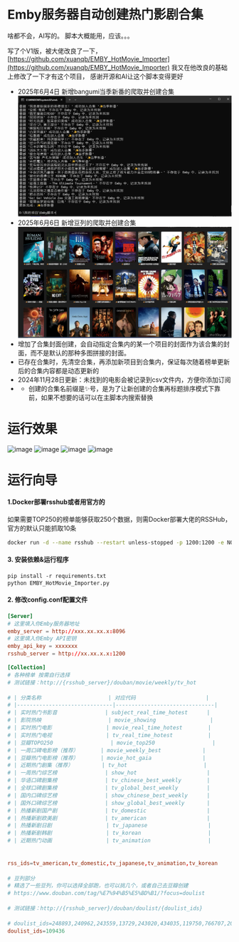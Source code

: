 # Emby服务器自动创建热门影剧合集

啥都不会，AI写的。 脚本大概能用，应该。。。

写了个V1版，被大佬改良了一下， [https://github.com/xuanqb/EMBY_HotMovie_Importer](https://github.com/xuanqb/EMBY_HotMovie_Importer)  我又在他改良的基础上修改了一下才有这个项目，
感谢开源和AI让这个脚本变得更好

+ 2025年6月4日 新增bangumi当季新番的爬取并创建合集
  ![image](docs/bangumi.png)
+ 2025年6月6日 新增豆列的爬取并创建合集
  ![image](docs/豆列.png)
+ 增加了合集封面创建，会自动指定合集内的某一个项目的封面作为该合集的封面，而不是默认的那种多图拼接的封面。
+ 已存在合集时，先清空合集，再添加新项目到合集内，保证每次随着榜单更新后的合集内容都是动态更新的
+ 2024年11月28日更新：未找到的电影会被记录到csv文件内，方便你添加订阅
+ - 创建的合集名前缀是✨号，是为了让新创建的合集再标题排序模式下靠前，如果不想要的话可以在主脚本内搜索替换

# 运行效果
![image](docs/创建时.png)
![image](docs/清空合集.png)
![image](https://github.com/user-attachments/assets/20c99f75-2ddb-42a1-a289-6b3a518e9e40)
![image](docs/创建完毕.png)

# 运行向导

#### 1.Docker部署rsshub或者用官方的
如果需要TOP250的榜单能够获取250个数据，则需Docker部署大佬的RSSHub，官方的默认只能抓取10条

``` Bash
docker run -d --name rsshub --restart unless-stopped -p 1200:1200 -e NODE_ENV=production xuanqb/rsshub:latest
```

#### 3. 安装依赖&运行程序
```
pip install -r requirements.txt
python EMBY_HotMovie_Importer.py
```


#### 2. 修改config.conf配置文件
``` conf
[Server]
# 这里填入你Emby服务器地址
emby_server = http://xxx.xx.xx.x:8096
# 这里填入你Emby API密钥
emby_api_key = xxxxxxx
rsshub_server = http://xx.xx.x.x:1200
```

``` conf
[Collection]
# 各种榜单 按需自行选择
# 测试链接：http://{rsshub_server}/douban/movie/weekly/tv_hot

# | 分类名称                     | 对应代码                      |
# |------------------------------|-------------------------------|
# | 实时热门书影音               | subject_real_time_hotest      |
# | 影院热映                     | movie_showing                 |
# | 实时热门电影                 | movie_real_time_hotest        |
# | 实时热门电视                 | tv_real_time_hotest           |
# | 豆瓣TOPO250                  | movie_top250                  |
# | 一周口碑电影榜（推荐）       | movie_weekly_best             |
# | 豆瓣热门电影榜（推荐）       | movie_hot_gaia                |
# | 近期热门剧集（推荐）         | tv_hot                        |
# | 一周热门综艺榜               | show_hot                      |
# | 华语口碑剧集榜               | tv_chinese_best_weekly        |
# | 全球口碑剧集榜               | tv_global_best_weekly         |
# | 国内口碑综艺榜               | show_chinese_best_weekly      |
# | 国外口碑综艺榜               | show_global_best_weekly       |
# | 热播新剧国产剧               | tv_domestic                   |
# | 热播新剧欧美剧               | tv_american                   |
# | 热播新剧日剧                 | tv_japanese                   |
# | 热播新剧韩剧                 | tv_korean                     |
# | 近期热门动画                 | tv_animation                  |


rss_ids=tv_american,tv_domestic,tv_japanese,tv_animation,tv_korean

# 豆列部分
# 精选了一些豆列，你可以选择全部跑，也可以挑几个，或者自己去豆瓣创建
# https://www.douban.com/tag/%E7%94%B5%E5%BD%B1/?focus=doulist

# 测试链接：http://{rsshub_server}/douban/doulist/{doulist_ids}

# doulist_ids=248893,240962,243559,13729,243020,434035,119750,766707,201931,504289,47885,24213,223781,510983,425466,11868,249029,222008,855500,27868,240111,324040,585287,260994,270278,28129,51853,11568,426603,13922,165217,11324,26095,196781,88504,272366,259579,797422,752673,172901,212485,398254,691358,225067,234853,13370,252952,503616,306445,33979,16163,17470,257060,200218,240612,288371,174587,255134,800192,23910,217951,488705,28423,469329,728439,261318,131803,27530,150689,782551,133869,632240,14897,13919,480634,269207,25679,430230,109436,272899,197185,143801,400723,23940,779707,90119,11178,515203,132351,213847,931844,622939,419095,11169,595576,25685,30341,124455,120928,923727,107486,34652,770083,10685,449804,951633,170653,124440,28340,774265,34878,562705,11874,437751,63785,170501
doulist_ids=109436

```

